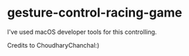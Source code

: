 # gesture-control-racing-game
I've used macOS developer tools for this controlling.

Credits to ChoudharyChanchal:)
